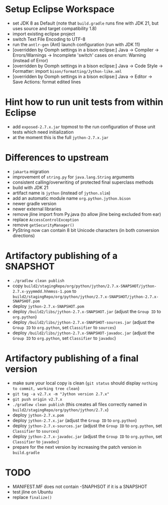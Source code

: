 # Setup Eclipse Workspace
- set JDK 8 as Default (note that `build.gradle` runs fine with JDK 21, but uses source and target compatibility 1.8)
- import existing eclipse project
- switch Text File Encoding to UTF-8
- run the `antlr-gen` (Ant) launch configuration (run with JDK 11)
- [overridden by Oomph settings in a bison eclipse:] Java -> Compiler -> Errors/Warnings -> Incomplete 'switch' cases on enum: Warning (instead of Error)
- [overridden by Oomph settings in a bison eclipse:] Java -> Code Style -> Formatter: import `bison/formatting/Jython-like.xml`
- [overridden by Oomph settings in a bison eclipse:] Java -> Editor -> Save Actions: format edited lines


# Hint how to run unit tests from within Eclipse
- add `exposed-2.7.x.jar` topmost to the run configuration of those unit tests which need initialization
- at the moment this is the full `jython-2.7.x.jar`
  
# Differences to upstream
- `jakarta` migration
- improvement of `string.py` for `java.lang.String` arguments
- consistent calling/overwriting of protected final superclass methods
- build with JDK 21
- artifact name is `jython` (instead of `jython.slim`)
- add an automatic module name `org.python.jython.bison`
- newer gradle version
- newer external libraries
- remove jline import from Py.java (to allow jline being excluded from ear)
- replace `AccessControlException`
- remove `getSecurityManager()`
- PyString now can contain 8 bit Unicode characters (in both conversion directions)

# Artifactory publishing of a SNAPSHOT
- `./gradlew clean publish`
- copy `build2/stagingRepo/org/python/jython/2.7.x-SNAPSHOT/jython-2.7.x-yyymmdd.hhmmss-1.pom` to `build2/stagingRepo/org/python/jython/2.7.x-SNAPSHOT/jython-2.7.x-SNAPSHOT.pom`
- deploy `jython-2.7.x-SNAPSHOT.pom`
- deploy `/build2/libs/jython-2.7.x-SNAPSHOT.jar` (adjust the `Group ID` to `org.python`)
- deploy `/build2/libs/jython-2.7.x-SNAPSHOT-sources.jar` (adjust the `Group ID` to `org.python`, set `Classifier` to `sources`)
- deploy `/build2/libs/jython-2.7.x-SNAPSHOT-javadoc.jar` (adjust the `Group ID` to `org.python`, set `Classifier` to `javadoc`)

# Artifactory publishing of a final version
- make sure your local copy is clean (`git status` should display `nothing to commit, working tree clean`)
- `git tag -a v2.7.x -m "Jython version 2.7.x"`
- `git push origin v2.7.x`
- `./gradlew clean publish` (this creates all files correctly named in `build2/stagingRepo/org/python/jython/2.7.x`)
- deploy `jython-2.7.x.pom`
- deploy `jython-2.7.x.jar` (adjust the `Group ID` to `org.python`)
- deploy `jython-2.7.x-sources.jar` (adjust the `Group ID` to `org.python`, set `Classifier` to `sources`)
- deploy `jython-2.7.x-javadoc.jar` (adjust the `Group ID` to `org.python`, set `Classifier` to `javadoc`)
- prepare for the next version by increasing the patch version in `build.gradle`

# TODO
- MANIFEST.MF does not contain -SNAPHSOT if it is a SNAPSHOT
- test jline on Ubuntu
- replace `finalize()`